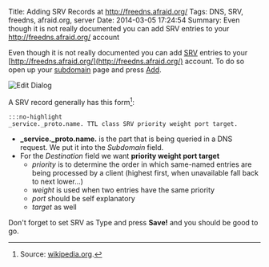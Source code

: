 Title: Adding SRV Records at http://freedns.afraid.org/
Tags: DNS, SRV, freedns, afraid.org, server
Date: 2014-03-05 17:24:54
Summary: Even though it is not really documented you can add SRV entries to your http://freedns.afraid.org/ account

Even though it is not really documented you can add [SRV](http://en.wikipedia.org/wiki/SRV_record) entries to your [http://freedns.afraid.org/](http://freedns.afraid.org/) account. To do so open up your [subdomain](http://freedns.afraid.org/subdomain/) page and press [Add](http://freedns.afraid.org/subdomain/edit.php). 

![Edit Dialog]({filename}/images/dyndns_SRV_edit.PNG)

A SRV record generally has this form[^1]: 

    :::no-highlight
    _service._proto.name. TTL class SRV priority weight port target.
    
    
*   **_service._proto.name.** is the part that is being queried in a DNS request. We put it into the *Subdomain* field.
*   For the *Destination* field we want **priority weight port target**
    *   *priority* is to determine the order in which same-named entries are being processed by a client (highest first, when unavailable fall back to next lower...)
    *   *weight* is used when two entries have the same priority
    *   *port* should be self explanatory
    *   *target* as well

Don't forget to set SRV as Type and press **Save!** and you should be good to go.  
    
    
    
[^1]: Source: [wikipedia.org](http://en.wikipedia.org/wiki/SRV_record#Record_format).